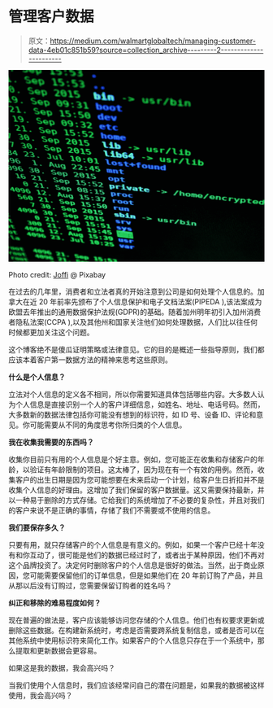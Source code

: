 # 管理客户数据

> 原文：<https://medium.com/walmartglobaltech/managing-customer-data-4eb01c851b59?source=collection_archive---------2----------------------->

![](img/7c8de4df9e10caa4677590155ba5706d.png)

Photo credit: [Joffi](https://pixabay.com/photos/hacking-hacker-computer-internet-1685092/) @ Pixabay

在过去的几年里，消费者和立法者真的开始注意到公司是如何处理个人信息的。加拿大在近 20 年前率先颁布了个人信息保护和电子文档法案(PIPEDA ),该法案成为欧盟去年推出的通用数据保护法规(GDPR)的基础。随着加州明年初引入加州消费者隐私法案(CCPA ),以及其他州和国家关注他们如何处理数据，人们比以往任何时候都更加关注这个问题。

这个博客绝不是傻瓜证明策略或法律意见。它的目的是概述一些指导原则，我们都应该本着客户第一数据方法的精神来思考这些原则。

**什么是个人信息？**

立法对个人信息的定义各不相同，所以你需要知道具体包括哪些内容。大多数人认为个人信息是直接识别一个人的客户详细信息，如姓名、地址、电话号码。然而，大多数新的数据法律包括你可能没有想到的标识符，如 ID 号、设备 ID、评论和意见。你可能需要从不同的角度思考你所归类的个人信息。

**我在收集我需要的东西吗？**

收集你目前只有用的个人信息是个好主意。例如，您可能正在收集和存储客户的年龄，以验证有年龄限制的项目。这太棒了，因为现在有一个有效的用例。然而，收集客户的出生日期是因为您可能想要在未来启动一个计划，给客户生日折扣并不是收集个人信息的好理由。这增加了我们保留的客户数据量。这又需要保持最新，并以一种易于删除的方式存储。它给我们的系统增加了不必要的复杂性，并且对我们的客户来说不是正确的事情，存储了我们不需要或不使用的信息。

**我们要保存多久？**

只要有用，就只存储客户的个人信息是有意义的。例如，如果一个客户已经十年没有和你互动了，很可能是他们的数据已经过时了，或者出于某种原因，他们不再对这个品牌投资了。决定何时删除客户的个人信息是很好的做法。当然，出于商业原因，您可能需要保留他们的订单信息，但是如果他们在 20 年前订购了产品，并且从那以后没有订购过，您需要保留订购者的姓名吗？

**纠正和移除的难易程度如何？**

现在普遍的做法是，客户应该能够访问您存储的个人信息。他们也有权要求更新或删除这些数据。在构建新系统时，考虑是否需要跨系统复制信息，或者是否可以在其他系统中使用标识符来简化工作。如果客户的个人信息只存在于一个系统中，那么提取和更新数据会更容易。

如果这是我的数据，我会高兴吗？

当我们使用个人信息时，我们应该经常问自己的潜在问题是，如果我的数据被这样使用，我会高兴吗？